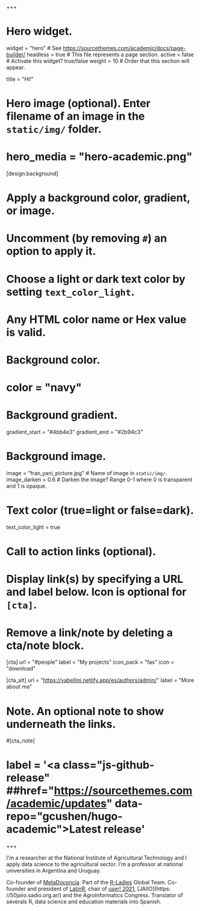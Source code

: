 +++
# Hero widget.
widget = "hero"  # See https://sourcethemes.com/academic/docs/page-builder/
headless = true  # This file represents a page section.
active = false  # Activate this widget? true/false
weight = 10  # Order that this section will appear.

title = "Hi!"

# Hero image (optional). Enter filename of an image in the `static/img/` folder.
# hero_media = "hero-academic.png"

[design.background]
  # Apply a background color, gradient, or image.
  #   Uncomment (by removing `#`) an option to apply it.
  #   Choose a light or dark text color by setting `text_color_light`.
  #   Any HTML color name or Hex value is valid.

  # Background color.
  # color = "navy"
  
  # Background gradient.
  gradient_start = "#4bb4e3"
  gradient_end = "#2b94c3"
  
  # Background image.
   image = "fran_yani_picture.jpg"  # Name of image in `static/img/`.
   image_darken = 0.6  # Darken the image? Range 0-1 where 0 is transparent and 1 is opaque.

  # Text color (true=light or false=dark).
  text_color_light = true

# Call to action links (optional).
#   Display link(s) by specifying a URL and label below. Icon is optional for `[cta]`.
#   Remove a link/note by deleting a cta/note block.
[cta]
  url = "#people"
  label = "My projects"
  icon_pack = "fas"
  icon = "download"
  
[cta_alt]
  url = "https://yabellini.netlify.app/es/authors/admin/"
  label = "More about me"

# Note. An optional note to show underneath the links.
#[cta_note]
#  label = '<a class="js-github-release" ##href="https://sourcethemes.com/academic/updates" data-repo="gcushen/hugo-academic">Latest release<!-- V --></a>'
+++

I'm a researcher at the National Institute of Agricultural Technology and I apply data science to the agricultural sector. I'm a professor at national universities in Argentina and Uruguay.

Co-founder of [MetaDocencia](www.metadocencia.org). Part of the [R-Ladies](www.rladies.org) Global Team. Co-founder and president of [LatinR](https://latin-r.com/), chair of [user! 2021](https://user2021.r-project.org/), [JAIIO](https: //50jaiio.sadio.org.ar/) and the AgroInformatics Congress. Translator of severals R, data science and education materials into Spanish.
